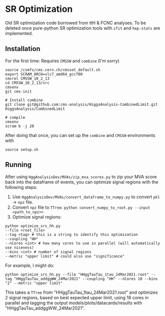 # SR Optimization
Old SR optimization code borrowed from ttH & FCNC analyses. To be deleted once pure-python SR optimization tools with `zfit` and `hep-stats` are implemented.

## Installation
For the first time:
Requires `CMSSW` and `combine` (I'm sorry)
```
source /cvmfs/cms.cern.ch/cmsset_default.sh
export SCRAM_ARCH=slc7_amd64_gcc700
cmsrel CMSSW_10_2_13
cd CMSSW_10_2_13/src
cmsenv
git cms-init

# Install combine
git clone git@github.com:cms-analysis/HiggsAnalysis-CombinedLimit.git HiggsAnalysis/CombinedLimit

# compile
cmsenv
scram b -j 20
```

After doing that once, you can set up the `combine` and `CMSSW` environments with
```
source setup.sh
```

## Running
After using `HggAnalysisDev/MVAs/zip_mva_scores.py` to zip your MVA score back into the dataframe of events, you can optimize signal regions with the following steps:
1. Use `HggAnalysisDev/MVAs/convert_dataframe_to_numpy.py` to convert `pkl` -> `npz` file.
2. Convert `npz` file to `TTree`: `python convert_numpy_to_root.py --input <path_to_npz>>`
3. Optimize signal regions:
```
python optimize_srs_hh.py
--file <root_file>
--tag <tag> # this is a string to identify this optimization
--coupling "HH"
--nCores <int> # how many cores to use in parallel (will automatically use niceness)
--bins <int> # number of signal regions
--metric "upper limit" # could also use "significance"
```

For example, I might do:
```
python optimize_srs_hh.py --file "HHggTauTau_1tau_24Mar2021.root" --tag "HHggTauTau_addggWW_24Mar2021" --coupling "HH" --nCores 18 --bins "2" --metric "upper limit"
```

This takes a `TTree` from "HHggTauTau_1tau_24Mar2021.root" and optimizes 2 signal regions, based on best expected upper limit, using 18 cores in parallel and tagging the output models/plots/datacards/results with "HHggTauTau_addggWW_24Mar2021".
